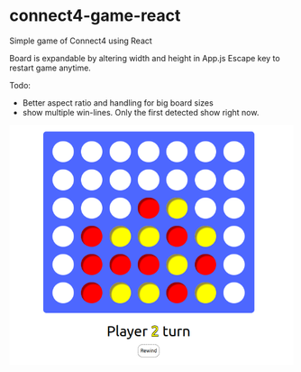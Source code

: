 # connect4-game-react
Simple game of Connect4 using React

Board is expandable by altering width and height in App.js
Escape key to restart game anytime.

Todo:
* Better aspect ratio and handling for big board sizes
* show multiple win-lines. Only the first detected show right now.

![Alt text](connect4-screenshot.png?raw=true "Title")
